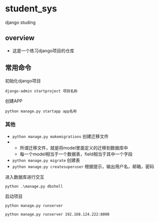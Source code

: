 # student_sys
django studing 
## overview
* 这是一个练习django项目的仓库

## 常用命令

初始化django项目

```
django-admin startproject 项目名称
```



创建APP

```
python manage.py startapp app名称
```



### 其他

- `python manage.py makemigrations` 创建迁移文件
- * 所谓迁移文件，就是将model里面定义的迁移到数据库中
  * 每一个model相当于一个数据表，field相当于其中一个字段
- `python manage.py migrate` 创建表
- `python manage.py createsuperuser` 根据提示，输出用户名，邮箱，密码

进入数据库进行交互

```
python .\manage.py dbshell
```



启动项目

```
python manage.py runserver

python manage.py runserver 192.168.124.222:8000
```

